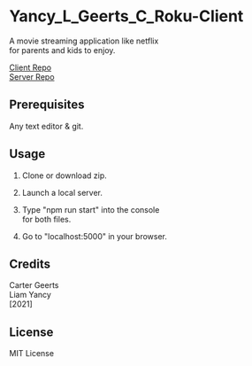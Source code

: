 # Yancy_L_Geerts_C_Roku-Client

A movie streaming application like netflix<br>
for parents and kids to enjoy.

[Client Repo](https://github.com/liamyancy/Yancy_L_Geerts_C_Roku-Client)<br>
[Server Repo](https://github.com/liamyancy/Yancy_L_Geerts_C_Roku-Server)

## Prerequisites
Any text editor & git.

## Usage
1. Clone or download zip. 

2. Launch a local server.

3. Type "npm run start" into the console<br>
for both files. 

4. Go to "localhost:5000" in your browser.

## Credits
Carter Geerts<br>
Liam Yancy<br>
[2021]

## License
MIT License

